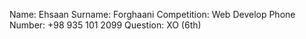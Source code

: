 Name: Ehsaan
Surname: Forghaani
Competition: Web Develop
Phone Number: +98 935 101 2099
Question: XO (6th)